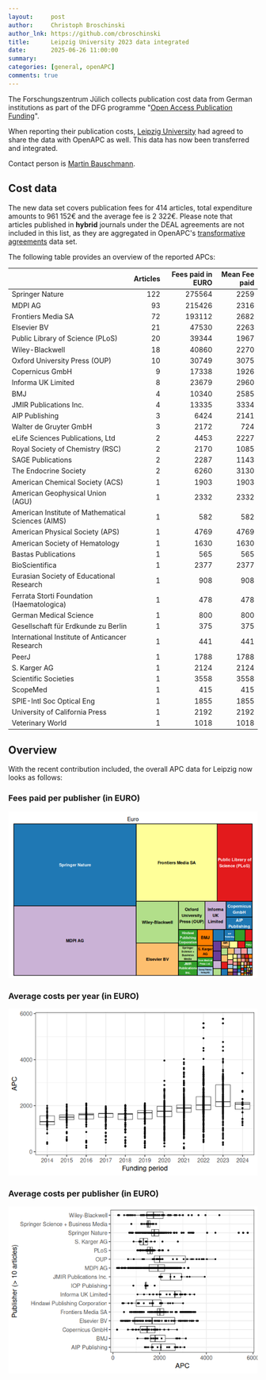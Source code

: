 ```yaml
---
layout:     post
author:     Christoph Broschinski
author_lnk: https://github.com/cbroschinski
title:      Leipzig University 2023 data integrated
date:       2025-06-26 11:00:00
summary:    
categories: [general, openAPC]
comments: true
---
```





The Forschungszentrum Jülich collects publication cost data from German institutions as part of the DFG programme "[Open Access Publication Funding](https://www.fz-juelich.de/en/zb/open-science/open-access/monitoring-dfg-oa-publication-funding)".

When reporting their publication costs, [Leipzig University](https://www.uni-leipzig.de/en) had agreed to share the data with OpenAPC as well. This data has now been transferred and integrated.

Contact person is [Martin Bauschmann](mailto:openscience@ub.uni-leipzig.de).

## Cost data



The new data set covers publication fees for 414 articles, total expenditure amounts to 961 152€ and the average fee is 2 322€. Please note that articles published in **hybrid** journals under the DEAL agreements are not included in this list, as they are aggregated in OpenAPC's [transformative agreements](https://github.com/OpenAPC/openapc-de/tree/master/data/transformative_agreements) data set.

The following table provides an overview of the reported APCs:



|                                                   | Articles| Fees paid in EURO| Mean Fee paid|
|:--------------------------------------------------|--------:|-----------------:|-------------:|
|Springer Nature                                    |      122|            275564|          2259|
|MDPI AG                                            |       93|            215426|          2316|
|Frontiers Media SA                                 |       72|            193112|          2682|
|Elsevier BV                                        |       21|             47530|          2263|
|Public Library of Science (PLoS)                   |       20|             39344|          1967|
|Wiley-Blackwell                                    |       18|             40860|          2270|
|Oxford University Press (OUP)                      |       10|             30749|          3075|
|Copernicus GmbH                                    |        9|             17338|          1926|
|Informa UK Limited                                 |        8|             23679|          2960|
|BMJ                                                |        4|             10340|          2585|
|JMIR Publications Inc.                             |        4|             13335|          3334|
|AIP Publishing                                     |        3|              6424|          2141|
|Walter de Gruyter GmbH                             |        3|              2172|           724|
|eLife Sciences Publications, Ltd                   |        2|              4453|          2227|
|Royal Society of Chemistry (RSC)                   |        2|              2170|          1085|
|SAGE Publications                                  |        2|              2287|          1143|
|The Endocrine Society                              |        2|              6260|          3130|
|American Chemical Society (ACS)                    |        1|              1903|          1903|
|American Geophysical Union (AGU)                   |        1|              2332|          2332|
|American Institute of Mathematical Sciences (AIMS) |        1|               582|           582|
|American Physical Society (APS)                    |        1|              4769|          4769|
|American Society of Hematology                     |        1|              1630|          1630|
|Bastas Publications                                |        1|               565|           565|
|BioScientifica                                     |        1|              2377|          2377|
|Eurasian Society of Educational Research           |        1|               908|           908|
|Ferrata Storti Foundation (Haematologica)          |        1|               478|           478|
|German Medical Science                             |        1|               800|           800|
|Gesellschaft für Erdkunde zu Berlin                |        1|               375|           375|
|International Institute of Anticancer Research     |        1|               441|           441|
|PeerJ                                              |        1|              1788|          1788|
|S. Karger AG                                       |        1|              2124|          2124|
|Scientific Societies                               |        1|              3558|          3558|
|ScopeMed                                           |        1|               415|           415|
|SPIE-Intl Soc Optical Eng                          |        1|              1855|          1855|
|University of California Press                     |        1|              2192|          2192|
|Veterinary World                                   |        1|              1018|          1018|



## Overview

With the recent contribution included, the overall APC data for Leipzig now looks as follows:

### Fees paid per publisher (in EURO)

![plot of chunk tree_leipzig_2025_06_26_full](/figure/tree_leipzig_2025_06_26_full-1.png)

###  Average costs per year (in EURO)

![plot of chunk box_leipzig_2025_06_26_year_full](/figure/box_leipzig_2025_06_26_year_full-1.png)

###  Average costs per publisher (in EURO)

![plot of chunk box_leipzig_2025_06_26_publisher_full](/figure/box_leipzig_2025_06_26_publisher_full-1.png)
